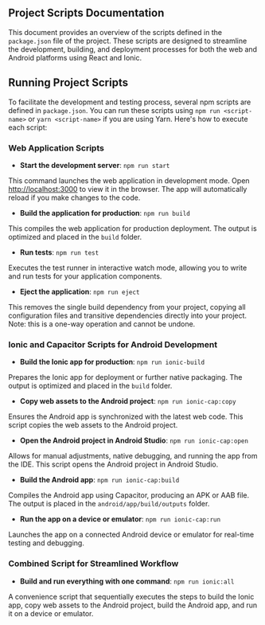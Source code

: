 ## Project Scripts Documentation

This document provides an overview of the scripts defined in the `package.json` file of the project. 
These scripts are designed to streamline the development, building, and deployment processes for both the web and Android platforms using React and Ionic.

## Running Project Scripts

To facilitate the development and testing process, several npm scripts are defined in `package.json`. 
You can run these scripts using `npm run <script-name>` or `yarn <script-name>` if you are using Yarn. 
Here's how to execute each script:

### Web Application Scripts

- **Start the development server**: `npm run start`

This command launches the web application in development mode. Open [http://localhost:3000](http://localhost:3000) to view it in the browser. The app will automatically reload if you make changes to the code.

- **Build the application for production**: `npm run build`

This compiles the web application for production deployment. The output is optimized and placed in the `build` folder.

- **Run tests**: `npm run test`

Executes the test runner in interactive watch mode, allowing you to write and run tests for your application components.

- **Eject the application**: `npm run eject`

This removes the single build dependency from your project, copying all configuration files and transitive dependencies directly into your project. 
Note: this is a one-way operation and cannot be undone.

### Ionic and Capacitor Scripts for Android Development

- **Build the Ionic app for production**: `npm run ionic-build`

Prepares the Ionic app for deployment or further native packaging. The output is optimized and placed in the `build` folder.

- **Copy web assets to the Android project**: `npm run ionic-cap:copy`

Ensures the Android app is synchronized with the latest web code. This script copies the web assets to the Android project.

- **Open the Android project in Android Studio**: `npm run ionic-cap:open`

Allows for manual adjustments, native debugging, and running the app from the IDE. This script opens the Android project in Android Studio.

- **Build the Android app**: `npm run ionic-cap:build`

Compiles the Android app using Capacitor, producing an APK or AAB file. The output is placed in the `android/app/build/outputs` folder.

- **Run the app on a device or emulator**: `npm run ionic-cap:run`

Launches the app on a connected Android device or emulator for real-time testing and debugging.

### Combined Script for Streamlined Workflow

- **Build and run everything with one command**: `npm run ionic:all`

A convenience script that sequentially executes the steps to build the Ionic app, copy web assets to the Android project, build the Android app, and run it on a device or emulator.

